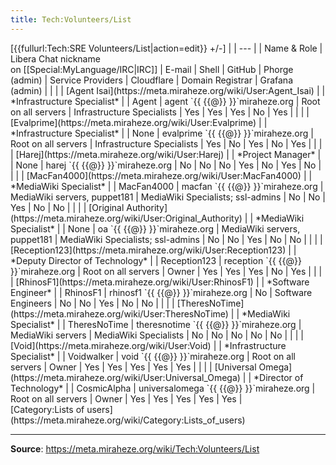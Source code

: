 ```yaml
---
title: Tech:Volunteers/List
---
```


<div style="width: 100%; overflow: auto;>
<noinclude>
| class="unsortable"| <span style="font-size: 90%;" class="plainlinks">[{{fullurl:Tech:SRE Volunteers/List|action=edit}} +/-]</span> |
| --- |
| Name & Role | Libera Chat nickname <br /> on [[Special:MyLanguage/IRC|IRC]] | E-mail | Shell | GitHub | Phorge (admin) | Service Providers | Cloudflare | Domain Registrar | Grafana (admin) |
| |
| [Agent Isai](https://meta.miraheze.org/wiki/User:Agent_Isai) |
| *Infrastructure Specialist* |
| Agent | agent `{{ {{@}} }}`miraheze.org | Root on all servers | Infrastructure Specialists | Yes | Yes | Yes | No | Yes |
| |
| [Evalprime](https://meta.miraheze.org/wiki/User:Evalprime) |
| *Infrastructure Specialist* |
| None | evalprime `{{ {{@}} }}`miraheze.org | Root on all servers | Infrastructure Specialists | Yes | No | Yes | No | Yes |
| |
| [Harej](https://meta.miraheze.org/wiki/User:Harej) |
| *Project Manager* |
| None | harej `{{ {{@}} }}`miraheze.org | No | No | No | Yes | No | Yes | No |
| |
| [MacFan4000](https://meta.miraheze.org/wiki/User:MacFan4000) |
| *MediaWiki Specialist* |
| MacFan4000 | macfan `{{ {{@}} }}`miraheze.org | MediaWiki servers, puppet181 | MediaWiki Specialists; ssl-admins | No | No | Yes | No | No |
| |
| [Original Authority](https://meta.miraheze.org/wiki/User:Original_Authority) |
| *MediaWiki Specialist* |
| None | oa `{{ {{@}} }}`miraheze.org | MediaWiki servers, puppet181 | MediaWiki Specialists; ssl-admins | No | No | Yes | No | No |
| |
| [Reception123](https://meta.miraheze.org/wiki/User:Reception123) |
| *Deputy Director of Technology* |
| Reception123 | reception `{{ {{@}} }}`miraheze.org | Root on all servers | Owner | Yes | Yes | Yes | No | Yes |
| |
| [RhinosF1](https://meta.miraheze.org/wiki/User:RhinosF1) |
| *Software Engineer* |
| RhinosF1 | rhinosf1 `{{ {{@}} }}`miraheze.org | No | Software Engineers | No | No | Yes | No | No |
| |
| [TheresNoTime](https://meta.miraheze.org/wiki/User:TheresNoTime) |
| *MediaWiki Specialist* |
| TheresNoTime | theresnotime `{{ {{@}} }}`miraheze.org | MediaWiki servers | MediaWiki Specialists | No | No | No | No | No |
| |
| [Void](https://meta.miraheze.org/wiki/User:Void) |
| *Infrastructure Specialist* |
| Voidwalker | void `{{ {{@}} }}`miraheze.org | Root on all servers | Owner | Yes | Yes | Yes | Yes | Yes |
| |
| [Universal Omega](https://meta.miraheze.org/wiki/User:Universal_Omega) |
| *Director of Technology* |
| CosmicAlpha | universalomega `{{ {{@}} }}`miraheze.org | Root on all servers | Owner | Yes | Yes | Yes | Yes | Yes |
</div>
[Category:Lists of users](https://meta.miraheze.org/wiki/Category:Lists_of_users)

----
**Source**: https://meta.miraheze.org/wiki/Tech:Volunteers/List